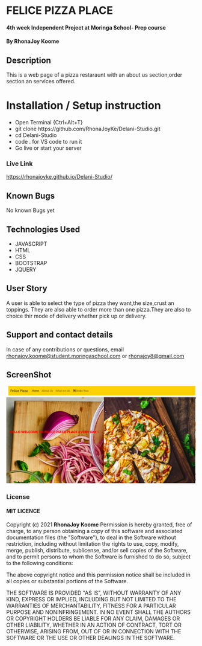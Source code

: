 # FELICE PIZZA PLACE
#### 4th week Independent Project at Moringa School- Prep course
#### By **RhonaJoy Koome**


## Description
This is a web page of a pizza restaraunt with an about us section,order section an services offered. 

# Installation / Setup instruction

<ul>
<li>Open Terminal {Ctrl+Alt+T}</li>
<li>git clone https://github.com/RhonaJoyKe/Delani-Studio.git</li>
<li>cd Delani-Studio</li>
<li>code . for VS code to run it</li>
<li>Go live or start your server</li>
</ul>

### Live Link

<a>https://rhonajoyke.github.io/Delani-Studio/</a>

## Known Bugs

No known Bugs yet

## Technologies Used

<ul>
<li>JAVASCRIPT</li>
<li>HTML</li>
<li>CSS</li>
<li>BOOTSTRAP</li>
<li> JQUERY</li>
</ul>

## User Story
A user is able to select the type of pizza they want,the size,crust an toppings. They are also able to  order more than one pizza.They are also to choice thir mode of delivery whether pick up or delivery.

## Support and contact details
In case of any contributions or questions, email rhonajoy.koome@student.moringaschool.com or rhonajoy8@gmail.com
## ScreenShot
<img src="Images/felicepizza.png">


### License

 #### MIT LICENCE

Copyright (c) 2021 **RhonaJoy Koome**
Permission is hereby granted, free of charge, to any person obtaining a copy
of this software and associated documentation files (the "Software"), to deal
in the Software without restriction, including without limitation the rights
to use, copy, modify, merge, publish, distribute, sublicense, and/or sell
copies of the Software, and to permit persons to whom the Software is
furnished to do so, subject to the following conditions:

The above copyright notice and this permission notice shall be included in all
copies or substantial portions of the Software.

THE SOFTWARE IS PROVIDED "AS IS", WITHOUT WARRANTY OF ANY KIND, EXPRESS OR
IMPLIED, INCLUDING BUT NOT LIMITED TO THE WARRANTIES OF MERCHANTABILITY,
FITNESS FOR A PARTICULAR PURPOSE AND NONINFRINGEMENT. IN NO EVENT SHALL THE
AUTHORS OR COPYRIGHT HOLDERS BE LIABLE FOR ANY CLAIM, DAMAGES OR OTHER
LIABILITY, WHETHER IN AN ACTION OF CONTRACT, TORT OR OTHERWISE, ARISING FROM,
OUT OF OR IN CONNECTION WITH THE SOFTWARE OR THE USE OR OTHER DEALINGS IN THE
SOFTWARE.
  
